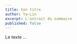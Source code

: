 ```yaml
---
title: ton titre
author: Ya-Lin
excerpt: L'extrait du sommaire
published: false
---
```


Le texte ...
